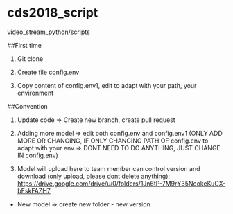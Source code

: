 # cds2018_script
video_stream_python/scripts

##First time

1. Git clone

2. Create file config.env

3. Copy content of config.env1, edit to adapt with your path, your environment

##Convention
1. Update code => Create new branch, create pull request

2. Adding more model => edit both config.env and config.env1 (ONLY ADD MORE OR CHANGING, IF ONLY CHANGING PATH OF config.env to
adapt with your env => DONT NEED TO DO ANYTHING, JUST CHANGE IN config.env)

3. Model will upload here to team member can control version and download (only upload, please dont delete anything):
https://drive.google.com/drive/u/0/folders/1Jn6tP-7M9rY35NeokeKuCX-bFskFAZH7

- New model => create new folder - new version

